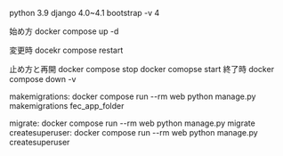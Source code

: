 python 3.9
django 4.0~4.1
bootstrap -v 4

始め方
docker compose up -d

変更時
docekr compose restart

止め方と再開
docker compose stop
docker comopse start
終了時
docker compose down -v



makemigrations:
  docker compose run --rm web python manage.py makemigrations fec_app_folder

migrate:
  docker compose run --rm web python manage.py migrate
createsuperuser:
  docker compose run --rm web python manage.py createsuperuser



